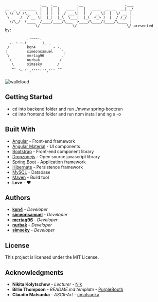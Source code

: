 ```
                .__  .__         .__                   .___
__  _  _______  |  | |  |   ____ |  |   ____  __ __  __| _/
\ \/ \/ /\__  \ |  | |  | _/ ___\|  |  /  _ \|  |  \/ __ | 
 \     /  / __ \|  |_|  |_\  \___|  |_(  <_> )  |  / /_/ | 
  \/\_/  (____  /____/____/\___  >____/\____/|____/\____ | 
              \/               \/                       \/ presented by:

          .-~~~-.
  .- ~ ~-(       )_ _
 /        kon4        ~ -.
|         simeonsamuel    ',
 \        mertag96        .'
  \       nurbak         /
   \      simseky       /
   ~- ._ ,. ,.,.,., ,.. -~
           '       '        
```
![wallcloud](https://github.com/eightfour/wallcloud/blob/master/screenshots/wallcloud.png)
## Getting Started

* cd into backend folder and run ./mvnw spring-boot:run
* cd into frontend folder and run npm install and ng s -o

## Built With

* [Angular](https://angular.io/) - Front-end framework
* [Angular Material](https://material.angular.io/) - UI components
* [Bootstrap](https://getbootstrap.com/) - Front-end component library
* [Dropzonejs](http://www.dropzonejs.com/) - Open source javascript library
* [Spring Boot](https://projects.spring.io/spring-boot/) - Application framework
* [Hibernate](http://hibernate.org/) - Persistence framework
* [MySQL](https://www.mysql.com/de/) - Database
* [Maven](https://maven.apache.org/) - Build tool
* **Love** - :heart:

## Authors

* **[kon4](https://github.com/eightfour)** - *Developer*
* **[simeonsamuel](https://github.com/simeonsamuel)** - *Developer*
* **[mertag96](https://github.com/mertag96)** - *Developer*
* **[nurbak](https://github.com/nurbak)** - *Developer*
* **[simseky](https://github.com/simseky)** - *Developer*

## License

This project is licensed under the MIT License.

## Acknowledgments

* **Nikita Kolytschew** - *Lecturer* - [Nik](https://github.com/nkolytschew)
* **Billie Thompson** - *README.md template* - [PurpleBooth](https://github.com/PurpleBooth)
* **Claudio Matsuoka** - *ASCII-Art* - [cmatsuoka](https://github.com/cmatsuoka)

